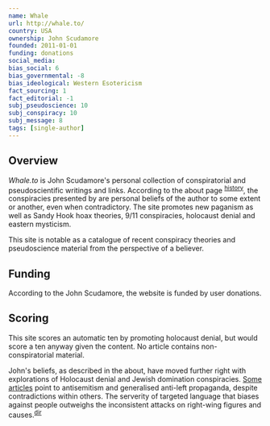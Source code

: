 ```yaml
---
name: Whale
url: http://whale.to/
country: USA
ownership: John Scudamore
founded: 2011-01-01
funding: donations
social_media:
bias_social: 6
bias_governmental: -8
bias_ideological: Western Esotericism
fact_sourcing: 1
fact_editorial: -1
subj_pseudoscience: 10
subj_conspiracy: 10
subj_message: 8
tags: [single-author]
---
```


## Overview
_Whale.to_ is John Scudamore's personal collection of conspiratorial and pseudoscientific writings and links. According to the about page <sup>[history](http://whale.to/b/whale_history.html)</sup>, the conspiracies presented by are personal beliefs of the author to some extent or another, even when contradictory. The site promotes new paganism as well as Sandy Hook hoax theories, 9/11 conspiracies, holocaust denial and eastern mysticism.

This site is notable as a catalogue of recent conspiracy theories and pseudoscience material from the perspective of a believer.

## Funding
According to the John Scudamore, the website is funded by user donations.

## Scoring
This site scores an automatic ten by promoting holocaust denial, but would score a ten anyway given the content. No article contains non-conspiratorial material.

John's beliefs, as described in the about, have moved further right with explorations of Holocaust denial and Jewish domination conspiracies. [Some articles](http://whale.to/b/multiculturalism_h.html) point to antisemitism and generalised anti-left propaganda, despite contradictions within others. The serverity of targeted language that biases against people outweighs the inconsistent attacks on right-wing figures and causes.<sup>[dir](http://whale.to/b/covert_q.html)</sup>
